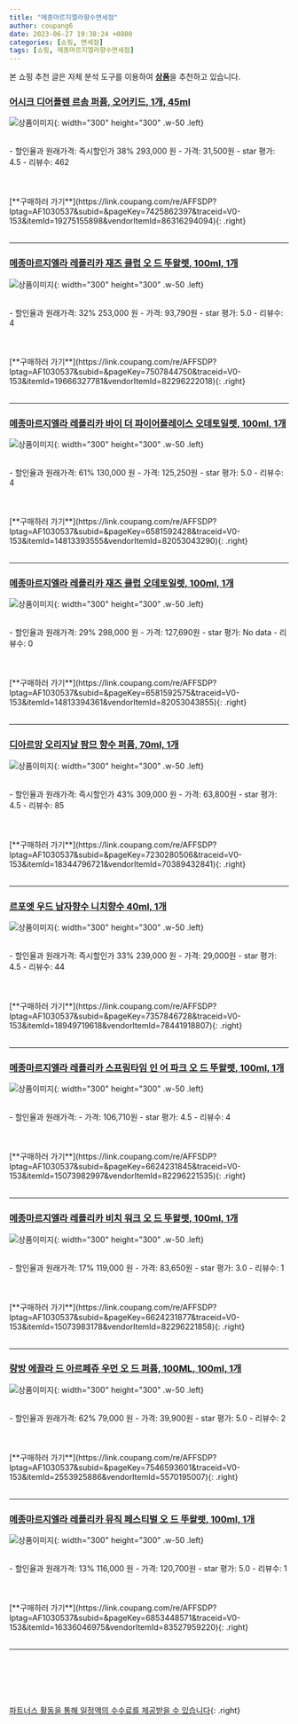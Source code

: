 ```yaml
---
title: "메종마르지엘라향수면세점"
author: coupang6
date: 2023-06-27 19:38:24 +0800
categories: [쇼핑, 면세점]
tags: [쇼핑, 메종마르지엘라향수면세점]
---
```


본 쇼핑 추천 글은 자체 분석 도구를 이용하여 [**상품**](https://link.coupang.com/a/bao1ui)을 추천하고 있습니다.

### [어시크 디어폴렌 르솜 퍼퓸, 오어키드, 1개, 45ml](https://link.coupang.com/re/AFFSDP?lptag=AF1030537&subid=&pageKey=7425862397&traceid=V0-153&itemId=19275155898&vendorItemId=86316294094)

![상품이미지](https://thumbnail10.coupangcdn.com/thumbnails/remote/230x230ex/image/vendor_inventory/bcb2/1e9645240479ddcb244f9993da9d33261403b171fe27e178cd522100df79.jpg){: width="300" height="300" .w-50 .left}


<br>
- 할인율과 원래가격: 즉시할인가 38%  293,000   원
- 가격: 31,500원
- star 평가: 4.5
- 리뷰수: 462
<br>
<br>
<br>
<br>
[**구매하러 가기**](https://link.coupang.com/re/AFFSDP?lptag=AF1030537&subid=&pageKey=7425862397&traceid=V0-153&itemId=19275155898&vendorItemId=86316294094){: .right}
<br>
<br>

---

### [메종마르지엘라 레플리카 재즈 클럽 오 드 뚜왈렛, 100ml, 1개](https://link.coupang.com/re/AFFSDP?lptag=AF1030537&subid=&pageKey=7507844750&traceid=V0-153&itemId=19666327781&vendorItemId=82296222018)

![상품이미지](https://thumbnail6.coupangcdn.com/thumbnails/remote/230x230ex/image/vendor_inventory/8c88/561d2e76d082d5a25039b4fa355c489151e4cf7851c0377318e3cf0e8f40.jpg){: width="300" height="300" .w-50 .left}


<br>
- 할인율과 원래가격: 32%  253,000   원
- 가격: 93,790원
- star 평가: 5.0
- 리뷰수: 4
<br>
<br>
<br>
<br>
[**구매하러 가기**](https://link.coupang.com/re/AFFSDP?lptag=AF1030537&subid=&pageKey=7507844750&traceid=V0-153&itemId=19666327781&vendorItemId=82296222018){: .right}
<br>
<br>

---

### [메종마르지엘라 레플리카 바이 더 파이어플레이스 오데토일렛, 100ml, 1개](https://link.coupang.com/re/AFFSDP?lptag=AF1030537&subid=&pageKey=6581592428&traceid=V0-153&itemId=14813393555&vendorItemId=82053043290)

![상품이미지](https://thumbnail10.coupangcdn.com/thumbnails/remote/230x230ex/image/retail/images/1859954106145062-93bcd8c2-c2f1-4d33-ad32-91e0eeafb899.jpg){: width="300" height="300" .w-50 .left}


<br>
- 할인율과 원래가격: 61%  130,000   원
- 가격: 125,250원
- star 평가: 5.0
- 리뷰수: 4
<br>
<br>
<br>
<br>
[**구매하러 가기**](https://link.coupang.com/re/AFFSDP?lptag=AF1030537&subid=&pageKey=6581592428&traceid=V0-153&itemId=14813393555&vendorItemId=82053043290){: .right}
<br>
<br>

---

### [메종마르지엘라 레플리카 재즈 클럽 오데토일렛, 100ml, 1개](https://link.coupang.com/re/AFFSDP?lptag=AF1030537&subid=&pageKey=6581592575&traceid=V0-153&itemId=14813394361&vendorItemId=82053043855)

![상품이미지](https://thumbnail6.coupangcdn.com/thumbnails/remote/230x230ex/image/retail/images/1768452272345069-524bed32-194a-4679-aefa-fe440f338d74.jpg){: width="300" height="300" .w-50 .left}


<br>
- 할인율과 원래가격: 29%  298,000   원
- 가격: 127,690원
- star 평가: No data
- 리뷰수: 0
<br>
<br>
<br>
<br>
[**구매하러 가기**](https://link.coupang.com/re/AFFSDP?lptag=AF1030537&subid=&pageKey=6581592575&traceid=V0-153&itemId=14813394361&vendorItemId=82053043855){: .right}
<br>
<br>

---

### [디아르망 오리지날 팜므 향수 퍼퓸, 70ml, 1개](https://link.coupang.com/re/AFFSDP?lptag=AF1030537&subid=&pageKey=7230280506&traceid=V0-153&itemId=18344796721&vendorItemId=70389432841)

![상품이미지](https://thumbnail8.coupangcdn.com/thumbnails/remote/230x230ex/image/retail/images/3600588012944691-bae86134-1e2b-4d23-846c-2540d856a5e0.jpg){: width="300" height="300" .w-50 .left}


<br>
- 할인율과 원래가격: 즉시할인가 43%  309,000   원
- 가격: 63,800원
- star 평가: 4.5
- 리뷰수: 85
<br>
<br>
<br>
<br>
[**구매하러 가기**](https://link.coupang.com/re/AFFSDP?lptag=AF1030537&subid=&pageKey=7230280506&traceid=V0-153&itemId=18344796721&vendorItemId=70389432841){: .right}
<br>
<br>

---

### [르포엣 우드 남자향수 니치향수 40ml, 1개](https://link.coupang.com/re/AFFSDP?lptag=AF1030537&subid=&pageKey=7357846728&traceid=V0-153&itemId=18949719618&vendorItemId=78441918807)

![상품이미지](https://thumbnail9.coupangcdn.com/thumbnails/remote/230x230ex/image/vendor_inventory/7d8a/b21e48f18bf494396e7f6fbbd9963733608ffcdeda9205ad230be4660fdc.jpg){: width="300" height="300" .w-50 .left}


<br>
- 할인율과 원래가격: 즉시할인가 33%  239,000   원
- 가격: 29,000원
- star 평가: 4.5
- 리뷰수: 44
<br>
<br>
<br>
<br>
[**구매하러 가기**](https://link.coupang.com/re/AFFSDP?lptag=AF1030537&subid=&pageKey=7357846728&traceid=V0-153&itemId=18949719618&vendorItemId=78441918807){: .right}
<br>
<br>

---

### [메종마르지엘라 레플리카 스프링타임 인 어 파크 오 드 뚜왈렛, 100ml, 1개](https://link.coupang.com/re/AFFSDP?lptag=AF1030537&subid=&pageKey=6624231845&traceid=V0-153&itemId=15073982997&vendorItemId=82296221535)

![상품이미지](https://thumbnail6.coupangcdn.com/thumbnails/remote/230x230ex/image/vendor_inventory/d5c8/d527acb3a111f3d67c301b8d58a81f44692ac7f411d4545fa1340016a7bc.jpg){: width="300" height="300" .w-50 .left}


<br>
- 할인율과 원래가격: 
- 가격: 106,710원
- star 평가: 4.5
- 리뷰수: 4
<br>
<br>
<br>
<br>
[**구매하러 가기**](https://link.coupang.com/re/AFFSDP?lptag=AF1030537&subid=&pageKey=6624231845&traceid=V0-153&itemId=15073982997&vendorItemId=82296221535){: .right}
<br>
<br>

---

### [메종마르지엘라 레플리카 비치 워크 오 드 뚜왈렛, 100ml, 1개](https://link.coupang.com/re/AFFSDP?lptag=AF1030537&subid=&pageKey=6624231877&traceid=V0-153&itemId=15073983178&vendorItemId=82296221858)

![상품이미지](https://thumbnail7.coupangcdn.com/thumbnails/remote/230x230ex/image/vendor_inventory/f169/d5f15f64f13a35246cdf9477193a8fda7abd28686e784bb3d313267b5dee.jpg){: width="300" height="300" .w-50 .left}


<br>
- 할인율과 원래가격: 17%  119,000   원
- 가격: 83,650원
- star 평가: 3.0
- 리뷰수: 1
<br>
<br>
<br>
<br>
[**구매하러 가기**](https://link.coupang.com/re/AFFSDP?lptag=AF1030537&subid=&pageKey=6624231877&traceid=V0-153&itemId=15073983178&vendorItemId=82296221858){: .right}
<br>
<br>

---

### [랑방 에끌라 드 아르페쥬 우먼 오 드 퍼퓸, 100ML, 100ml, 1개](https://link.coupang.com/re/AFFSDP?lptag=AF1030537&subid=&pageKey=7546593601&traceid=V0-153&itemId=2553925886&vendorItemId=5570195007)

![상품이미지](https://thumbnail9.coupangcdn.com/thumbnails/remote/230x230ex/image/vendor_inventory/4544/977448dd2a1f16c2e0921e61cf2ce7b9605bc98402509b15f1d43b5e71d5.jpg){: width="300" height="300" .w-50 .left}


<br>
- 할인율과 원래가격: 62%  79,000   원
- 가격: 39,900원
- star 평가: 5.0
- 리뷰수: 2
<br>
<br>
<br>
<br>
[**구매하러 가기**](https://link.coupang.com/re/AFFSDP?lptag=AF1030537&subid=&pageKey=7546593601&traceid=V0-153&itemId=2553925886&vendorItemId=5570195007){: .right}
<br>
<br>

---

### [메종마르지엘라 레플리카 뮤직 페스티벌 오 드 뚜왈렛, 100ml, 1개](https://link.coupang.com/re/AFFSDP?lptag=AF1030537&subid=&pageKey=6853448571&traceid=V0-153&itemId=16336046975&vendorItemId=83527959220)

![상품이미지](https://thumbnail8.coupangcdn.com/thumbnails/remote/230x230ex/image/vendor_inventory/4b65/7fa64364a1d8efcc7a7cb280668b54c2f3dbd265203682139081b3ad3a40.jpg){: width="300" height="300" .w-50 .left}


<br>
- 할인율과 원래가격: 13%  116,000   원
- 가격: 120,700원
- star 평가: 5.0
- 리뷰수: 1
<br>
<br>
<br>
<br>
[**구매하러 가기**](https://link.coupang.com/re/AFFSDP?lptag=AF1030537&subid=&pageKey=6853448571&traceid=V0-153&itemId=16336046975&vendorItemId=83527959220){: .right}
<br>
<br>

---
<br><br><br><br><br> [파트너스 활동을 통해 일정액의 수수료를 제공받을 수 있습니다](https://link.coupang.com/a/bao1ui){: .right}